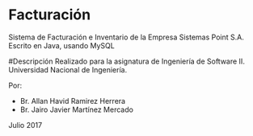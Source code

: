 # Facturación
Sistema de Facturación e Inventario de la Empresa Sistemas Point S.A. Escrito en Java, usando MySQL

#Descripción
Realizado para la asignatura de Ingeniería de Software II. Universidad Nacional de Ingeniería.

Por:

* Br. Allan Havid Ramirez Herrera
* Br. Jairo Javier Martínez Mercado

Julio 2017
